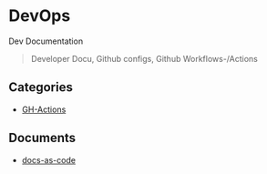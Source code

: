 # DevOps
Dev Documentation

> Developer Docu, Github configs, Github Workflows-/Actions


## Categories
- [GH-Actions](./GH-Actions/README.md)

## Documents
- [docs-as-code](docs-as-code.md)